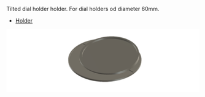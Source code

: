 Tilted dial holder holder. For dial holders od diameter 60mm.
* [Holder](./stl/holder.stl)

![holder](./img/tilted-dial-holder-holder.png)

